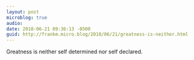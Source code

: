 ```yaml
---
layout: post
microblog: true
audio: 
date: 2018-06-21 09:36:13 -0500
guid: http://frankm.micro.blog/2018/06/21/greatness-is-neither.html
---
```

Greatness is neither self determined nor self declared. 
